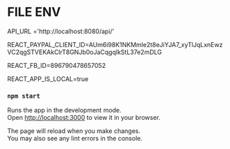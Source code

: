 # FILE ENV

API_URL ='http://localhost:8080/api/'

REACT_PAYPAL_CLIENT_ID=AUm6i98K1NKMmle2t8eJiYJA7_xyTlJqLxnEwzVC2qgSTVEKAkClrT8GNJb0oJaCqgqlkStL37e2mDLG

REACT_FB_ID=896790478657052

REACT_APP_IS_LOCAL=true

### `npm start`

Runs the app in the development mode.\
Open [http://localhost:3000](http://localhost:3000) to view it in your browser.

The page will reload when you make changes.\
You may also see any lint errors in the console.
